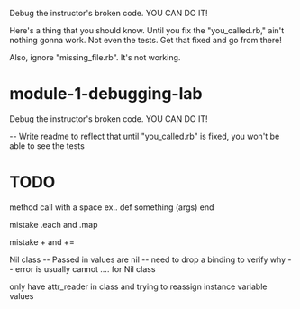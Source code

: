 Debug the instructor's broken code. YOU CAN DO IT!


Here's a thing that you should know.  Until you fix the "you_called.rb," ain't nothing gonna work. Not even the tests.  Get that fixed and go from there!

Also, ignore "missing_file.rb". It's not working.




# module-1-debugging-lab
Debug the instructor's broken code. YOU CAN DO IT!

 -- Write readme to reflect that until "you_called.rb" is fixed, you won't be able to see the tests

# TODO

method call with a space
ex.. def something (args)
      end


mistake .each and .map

mistake + and +=

Nil class -- Passed in values are nil -- need to drop a binding to verify why -- error is usually cannot .... for Nil class

only have attr_reader in class and trying to reassign instance variable values
